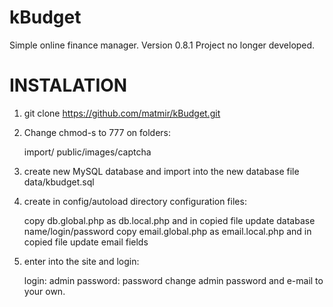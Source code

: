 kBudget
=======

Simple online finance manager. Version 0.8.1
Project no longer developed.

INSTALATION
===========

1) git clone https://github.com/matmir/kBudget.git

2) Change chmod-s to 777 on folders:

	import/
	public/images/captcha
	
3) create new MySQL database and import into the new database file data/kbudget.sql

4) create in config/autoload directory configuration files:

	copy db.global.php as db.local.php and in copied file update database name/login/password
	copy email.global.php as email.local.php and in copied file update email fields
5) enter into the site and login:

	login: admin
	password: password
	change admin password and e-mail to your own.
